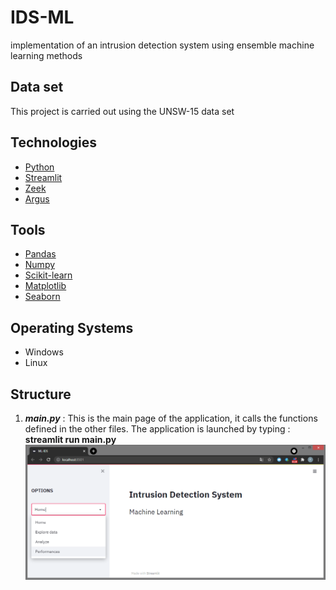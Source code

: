 # IDS-ML
implementation of an intrusion detection system using ensemble machine learning methods

## Data set
This project is carried out using the UNSW-15 data set 

## Technologies 
- [Python](https://www.python.org/)
- [Streamlit](https://streamlit.io/)
- [Zeek](https://zeek.org/)
- [Argus](https://pkgs.org/download/argus-client)

## Tools 
- [Pandas](https://pandas.pydata.org/)
- [Numpy](https://numpy.org/)
- [Scikit-learn](https://scikit-learn.org/)
- [Matplotlib](https://matplotlib.org/)
- [Seaborn](https://seaborn.pydata.org/)

## Operating Systems
- Windows
- Linux

## Structure 
1. ***main.py*** : This is the main page of the application, it calls the functions defined in the other files. The application is launched by typing : **streamlit run main.py**
![Home page](images/IDS-Home.PNG)
